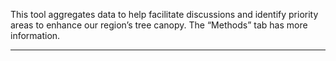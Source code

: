 
This tool aggregates data to help facilitate discussions and identify
priority areas to enhance our region’s tree canopy. The “Methods” tab
has more information.
<hr>
